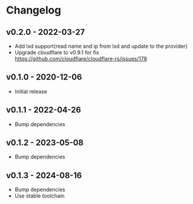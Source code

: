 # Changelog

## v0.2.0 - 2022-03-27

* Add lxd support(read name and ip from lxd and update to the provider)
* Upgrade cloudflare to v0.9.1 for fix https://github.com/cloudflare/cloudflare-rs/issues/178

## v0.1.0 - 2020-12-06

* Initial release

## v0.1.1 - 2022-04-26

* Bump dependencies

## v0.1.2 - 2023-05-08

* Bump dependencies

## v0.1.3 - 2024-08-16

* Bump dependencies
* Use stable toolchain
